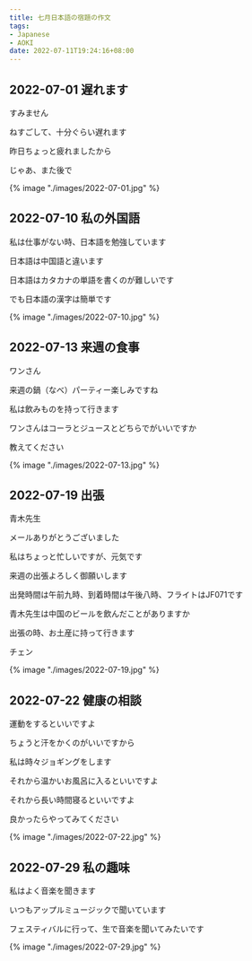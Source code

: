 ```yaml
---
title: 七月日本語の宿題の作文
tags:
- Japanese
- AOKI
date: 2022-07-11T19:24:16+08:00
---
```


## 2022-07-01 遅れます

すみません

ねすごして、十分ぐらい遅れます

昨日ちょっと疲れましたから

じゃあ、また後で

{% image "./images/2022-07-01.jpg" %}

## 2022-07-10 私の外国語

私は仕事がない時、日本語を勉強しています

日本語は中国語と違います

日本語はカタカナの単語を書くのが難しいです

でも日本語の漢字は簡単です

{% image "./images/2022-07-10.jpg" %}

## 2022-07-13 来週の食事

ワンさん

来週の鍋（なべ）パーティー楽しみですね

私は飲みものを持って行きます

ワンさんはコーラとジュースとどちらでがいいですか

教えてください

{% image "./images/2022-07-13.jpg" %}

## 2022-07-19 出張

青木先生

メールありがとうございました

私はちょっと忙しいですが、元気です

来週の出張よろしく御願いします

出発時間は午前九時、到着時間は午後八時、フライトはJF071です

青木先生は中国のビールを飲んだことがありますか

出張の時、お土産に持って行きます

チェン

{% image "./images/2022-07-19.jpg" %}

## 2022-07-22 健康の相談

運動をするといいですよ

ちょうと汗をかくのがいいですから

私は時々ジョギングをします

それから温かいお風呂に入るといいですよ

それから長い時間寝るといいですよ

良かったらやってみてください

{% image "./images/2022-07-22.jpg" %}

## 2022-07-29 私の趣味

私はよく音楽を聞きます

いつもアップルミュージックで聞いています

フェスティバルに行って、生で音楽を聞いてみたいです

{% image "./images/2022-07-29.jpg" %}
